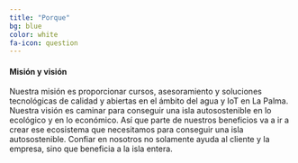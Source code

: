 ```yaml
---
title: "Porque"
bg: blue
color: white
fa-icon: question
---
```


#### Misión y visión

Nuestra misión es proporcionar cursos, asesoramiento y soluciones tecnológicas de calidad y abiertas en el ámbito del agua y IoT en La Palma.
Nuestra visión es caminar para conseguir una isla autosostenible en lo ecológico y en lo económico. Así que parte de nuestros beneficios va a ir a crear ese ecosistema que necesitamos para conseguir una isla autosostenible. Confiar en nosotros no solamente ayuda al cliente y la empresa, sino que beneficia a la isla entera.
